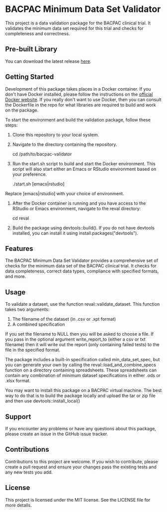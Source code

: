# BACPAC Minimum Data Set Validator

This project is a data validation package for the BACPAC clinical
trial. It validates the minimum data set required for this trial and
checks for completeness and correctness.

## Pre-built Library

You can download the latest release [here](https://github.com/Vincent-Toups/reval/raw/main/reval_0.1.0.tar.gz).


## Getting Started

Development of this package takes places in a Docker container. If you
don't have Docker installed, please follow the instructions on the
[official Docker website](https://docs.docker.com/get-docker/). If you
really don't want to use Docker, then you can consult the Dockerfile
in the repo for what libraries are required to build and work on the
package.

To start the environment and build the validation package, follow
these steps:

1.  Clone this repository to your local system.
2.  Navigate to the directory containing the repository.

    cd /path/to/bacpac-validator

1.  Run the start.sh script to build and start the Docker
    environment. This script will also start either an Emacs or
    RStudio environment based on your preference.

    ./start.sh [emacs|rstudio]

Replace [emacs|rstudio] with your choice of environment.

1.  After the Docker container is running and you have access to the
    RStudio or Emacs environment, navigate to the reval directory:

    cd reval

1.  Build the package using devtools::build(). If you do not have
    devtools installed, you can install it using
    install.packages("devtools").




## Features

The BACPAC Minimum Data Set Validator provides a comprehensive set of
checks for the minimum data set of the BACPAC clinical trial. It
checks for data completeness, correct data types, compliance with
specified formats, and more.

## Usage

To validate a dataset, use the function reval::validate_dataset. This
function takes two arguments:

1. The filename of the dataset (in .csv or .xpt format)
2. A combined specification

If you set the filename to NULL then you will be asked to choose a
file. If you pass in the optional argument write_report_to (either a
csv or txt filename) then it will write out the report (only
containing failed tests) to the file in the specified format.

The package includes a built-in specification called
min_data_set_spec, but you can generate your own by calling the
reval::load_and_combine_specs function on a directory containing
spreadsheets. These spreadsheets can contain any combination of
minimum dataset specifications in either .ods or .xlsx format.

You may want to install this package on a BACPAC virtual machine. The
best way to do that is to build the package locally and upload the tar
or zip file and then use devtools::install_local()

## Support

If you encounter any problems or have any questions about this
package, please create an issue in the GitHub issue tracker.




## Contributions

Contributions to this project are welcome. If you wish to contribute,
please create a pull request and ensure your changes pass the existing
tests and any new tests you add.




## License

This project is licensed under the MIT license. See the LICENSE file
for more details.

